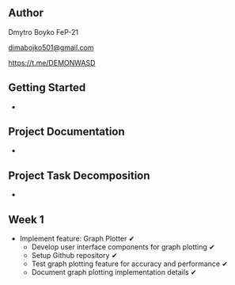 ## Author
Dmytro Boyko FeP-21

dimabojko501@gmail.com

https://t.me/DEMONWASD

## Getting Started
-
## Project Documentation
-
## Project Task Decomposition
-
## Week 1
- Implement feature: Graph Plotter ✔
  - Develop user interface components for graph plotting ✔
  - Setup Github repository ✔
  - Test graph plotting feature for accuracy and performance ✔
  - Document graph plotting implementation details ✔
